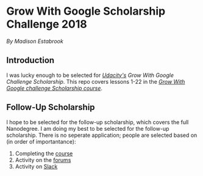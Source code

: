 # Grow With Google Scholarship Challenge 2018 #
_By *Madison Estabrook*_
## Introduction ##
I was lucky enough to be selected for [*Udacity's*](udacity.com) _Grow With Google Challenge Scholarship_. This repo covers lessons 1-22 in the [_Grow With Google challenge Scholarship course_](https://classroom.udacity.com/courses/ud304-gwg).
## Follow-Up Scholarship ##
I hope to be selected for the follow-up scholarship, which covers the full Nanodegree. I am doing my best to be selected for the follow-up scholarship. There is no seperate application; people are selected based on (in order of importantance): 
1. Completing the [course](https://classroom.udacity.com/courses/ud304-gwg)
2. Activity on the [forums](https://discussions.udacity.com/c/standalone-courses/ud304-gwg) 
3. Activity on [Slack](webbeg-googlescholar.slack.com) 
